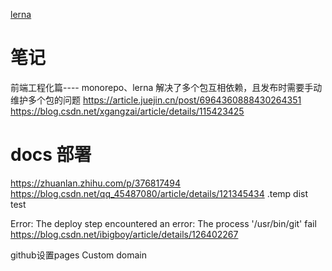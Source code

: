 <!--
 * @Description:
 * @Autor: zengbotao@myhexin.com
 * @Date: 2024-07-06 15:42:34
 * @LastEditTime: 2024-07-06 17:44:17
-->

[lerna](https://github.com/lerna/lerna)

# 笔记

前端工程化篇---- monorepo、lerna
解决了多个包互相依赖，且发布时需要手动维护多个包的问题
https://article.juejin.cn/post/6964360888430264351
https://blog.csdn.net/xgangzai/article/details/115423425



# docs 部署
https://zhuanlan.zhihu.com/p/376817494
https://blog.csdn.net/qq_45487080/article/details/121345434
.temp dist test

Error: The deploy step encountered an error: The process '/usr/bin/git' fail
https://blog.csdn.net/ibigboy/article/details/126402267

github设置pages Custom domain 
